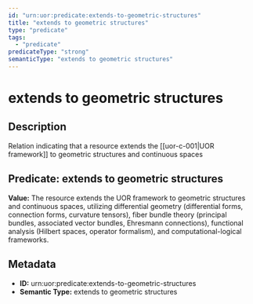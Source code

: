 ```yaml
---
id: "urn:uor:predicate:extends-to-geometric-structures"
title: "extends to geometric structures"
type: "predicate"
tags:
  - "predicate"
predicateType: "strong"
semanticType: "extends to geometric structures"
---
```


# extends to geometric structures

## Description

Relation indicating that a resource extends the [[uor-c-001|UOR framework]] to geometric structures and continuous spaces

## Predicate: extends to geometric structures

**Value:** The resource extends the UOR framework to geometric structures and continuous spaces, utilizing differential geometry (differential forms, connection forms, curvature tensors), fiber bundle theory (principal bundles, associated vector bundles, Ehresmann connections), functional analysis (Hilbert spaces, operator formalism), and computational-logical frameworks.

## Metadata

- **ID:** urn:uor:predicate:extends-to-geometric-structures
- **Semantic Type:** extends to geometric structures
